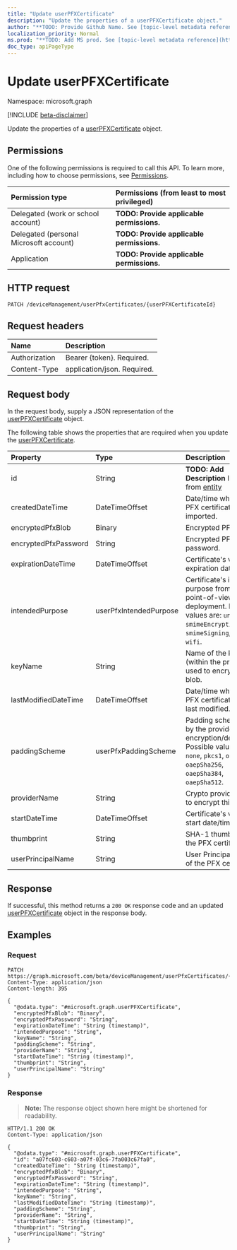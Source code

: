 ```yaml
---
title: "Update userPFXCertificate"
description: "Update the properties of a userPFXCertificate object."
author: "**TODO: Provide Github Name. See [topic-level metadata reference](https://msgo.azurewebsites.net/add/document/guidelines/metadata.html#topic-level-metadata)**"
localization_priority: Normal
ms.prod: "**TODO: Add MS prod. See [topic-level metadata reference](https://msgo.azurewebsites.net/add/document/guidelines/metadata.html#topic-level-metadata)**"
doc_type: apiPageType
---
```


# Update userPFXCertificate
Namespace: microsoft.graph

[!INCLUDE [beta-disclaimer](../../includes/beta-disclaimer.md)]

Update the properties of a [userPFXCertificate](../resources/userpfxcertificate.md) object.

## Permissions
One of the following permissions is required to call this API. To learn more, including how to choose permissions, see [Permissions](/graph/permissions-reference).

|Permission type|Permissions (from least to most privileged)|
|:---|:---|
|Delegated (work or school account)|**TODO: Provide applicable permissions.**|
|Delegated (personal Microsoft account)|**TODO: Provide applicable permissions.**|
|Application|**TODO: Provide applicable permissions.**|

## HTTP request

<!-- {
  "blockType": "ignored"
}
-->
``` http
PATCH /deviceManagement/userPfxCertificates/{userPFXCertificateId}
```

## Request headers
|Name|Description|
|:---|:---|
|Authorization|Bearer {token}. Required.|
|Content-Type|application/json. Required.|

## Request body
In the request body, supply a JSON representation of the [userPFXCertificate](../resources/userpfxcertificate.md) object.

The following table shows the properties that are required when you update the [userPFXCertificate](../resources/userpfxcertificate.md).

|Property|Type|Description|
|:---|:---|:---|
|id|String|**TODO: Add Description** Inherited from [entity](../resources/entity.md)|
|createdDateTime|DateTimeOffset|Date/time when this PFX certificate was imported.|
|encryptedPfxBlob|Binary|Encrypted PFX blob.|
|encryptedPfxPassword|String|Encrypted PFX password.|
|expirationDateTime|DateTimeOffset|Certificate's validity expiration date/time.|
|intendedPurpose|userPfxIntendedPurpose|Certificate's intended purpose from the point-of-view of deployment. Possible values are: `unassigned`, `smimeEncryption`, `smimeSigning`, `vpn`, `wifi`.|
|keyName|String|Name of the key (within the provider) used to encrypt the blob.|
|lastModifiedDateTime|DateTimeOffset|Date/time when this PFX certificate was last modified.|
|paddingScheme|userPfxPaddingScheme|Padding scheme used by the provider during encryption/decryption. Possible values are: `none`, `pkcs1`, `oaepSha1`, `oaepSha256`, `oaepSha384`, `oaepSha512`.|
|providerName|String|Crypto provider used to encrypt this blob.|
|startDateTime|DateTimeOffset|Certificate's validity start date/time.|
|thumbprint|String|SHA-1 thumbprint of the PFX certificate.|
|userPrincipalName|String|User Principal Name of the PFX certificate.|



## Response

If successful, this method returns a `200 OK` response code and an updated [userPFXCertificate](../resources/userpfxcertificate.md) object in the response body.

## Examples

### Request
<!-- {
  "blockType": "request",
  "name": "update_userpfxcertificate"
}
-->
``` http
PATCH https://graph.microsoft.com/beta/deviceManagement/userPfxCertificates/{userPFXCertificateId}
Content-Type: application/json
Content-length: 395

{
  "@odata.type": "#microsoft.graph.userPFXCertificate",
  "encryptedPfxBlob": "Binary",
  "encryptedPfxPassword": "String",
  "expirationDateTime": "String (timestamp)",
  "intendedPurpose": "String",
  "keyName": "String",
  "paddingScheme": "String",
  "providerName": "String",
  "startDateTime": "String (timestamp)",
  "thumbprint": "String",
  "userPrincipalName": "String"
}
```


### Response
>**Note:** The response object shown here might be shortened for readability.
<!-- {
  "blockType": "response",
  "truncated": true
}
-->
``` http
HTTP/1.1 200 OK
Content-Type: application/json

{
  "@odata.type": "#microsoft.graph.userPFXCertificate",
  "id": "a07fc603-c603-a07f-03c6-7fa003c67fa0",
  "createdDateTime": "String (timestamp)",
  "encryptedPfxBlob": "Binary",
  "encryptedPfxPassword": "String",
  "expirationDateTime": "String (timestamp)",
  "intendedPurpose": "String",
  "keyName": "String",
  "lastModifiedDateTime": "String (timestamp)",
  "paddingScheme": "String",
  "providerName": "String",
  "startDateTime": "String (timestamp)",
  "thumbprint": "String",
  "userPrincipalName": "String"
}
```

